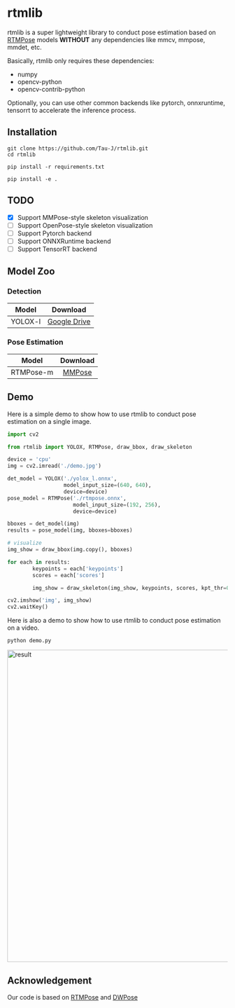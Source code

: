 # rtmlib

rtmlib is a super lightweight library to conduct pose estimation based on [RTMPose](https://github.com/open-mmlab/mmpose/tree/dev-1.x/projects/rtmpose) models **WITHOUT** any dependencies like mmcv, mmpose, mmdet, etc.

Basically, rtmlib only requires these dependencies:

- numpy
- opencv-python
- opencv-contrib-python

Optionally, you can use other common backends like pytorch, onnxruntime, tensorrt to accelerate the inference process.

## Installation

```shell
git clone https://github.com/Tau-J/rtmlib.git
cd rtmlib

pip install -r requirements.txt

pip install -e .
```

## TODO

- [x] Support MMPose-style skeleton visualization
- [ ] Support OpenPose-style skeleton visualization
- [ ] Support Pytorch backend
- [ ] Support ONNXRuntime backend
- [ ] Support TensorRT backend

## Model Zoo

### Detection

|  Model  |                                              Download                                              |
| :-----: | :------------------------------------------------------------------------------------------------: |
| YOLOX-l | [Google Drive](https://drive.google.com/file/d/1w9pXC8tT0p9ndMN-CArp1__b2GbzewWI/view?usp=sharing) |

### Pose Estimation

|   Model   |                                                                     Download                                                                     |
| :-------: | :----------------------------------------------------------------------------------------------------------------------------------------------: |
| RTMPose-m | [MMPose](https://download.openmmlab.com/mmpose/v1/projects/rtmposev1/onnx_sdk/rtmpose-m_simcc-body7_pt-body7_420e-256x192-e48f03d0_20230504.zip) |

## Demo

Here is a simple demo to show how to use rtmlib to conduct pose estimation on a single image.

```python
import cv2

from rtmlib import YOLOX, RTMPose, draw_bbox, draw_skeleton

device = 'cpu'
img = cv2.imread('./demo.jpg')

det_model = YOLOX('./yolox_l.onnx',
                  model_input_size=(640, 640),
                  device=device)
pose_model = RTMPose('./rtmpose.onnx',
                     model_input_size=(192, 256),
                     device=device)

bboxes = det_model(img)
results = pose_model(img, bboxes=bboxes)

# visualize
img_show = draw_bbox(img.copy(), bboxes)

for each in results:
        keypoints = each['keypoints']
        scores = each['scores']

        img_show = draw_skeleton(img_show, keypoints, scores, kpt_thr=0.5)

cv2.imshow('img', img_show)
cv2.waitKey()
```

Here is also a demo to show how to use rtmlib to conduct pose estimation on a video.

```shell
python demo.py
```

<img width="713" alt="result" src="https://github.com/Tau-J/rtmlib/assets/13503330/c9e6fbaa-00f0-4961-ac87-d881edca778b">

## Acknowledgement

Our code is based on [RTMPose](https://github.com/open-mmlab/mmpose/tree/dev-1.x/projects/rtmpose) and [DWPose](https://github.com/IDEA-Research/DWPose/tree/opencv_onnx)

